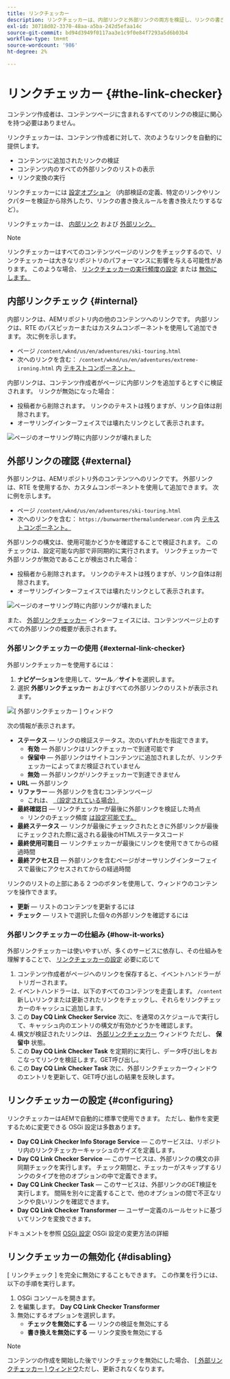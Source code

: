 ```yaml
---
title: リンクチェッカー
description: リンクチェッカーは、内部リンクと外部リンクの両方を検証し、リンクの書き換えを許可するのに役立ちます。
exl-id: 30718d02-3370-48aa-a5ba-242d5efaa14c
source-git-commit: bd94d3949f0117aa3e1c9f0e84f7293a5d6b03b4
workflow-type: tm+mt
source-wordcount: '986'
ht-degree: 2%

---
```


# リンクチェッカー {#the-link-checker}

コンテンツ作成者は、コンテンツページに含まれるすべてのリンクの検証に関心を持つ必要はありません。

リンクチェッカーは、コンテンツ作成者に対して、次のようなリンクを自動的に提供します。

* コンテンツに追加されたリンクの検証
* コンテンツ内のすべての外部リンクのリストの表示
* リンク変換の実行

リンクチェッカーには [設定オプション](#configuring) （内部検証の定義、特定のリンクやリンクパターを検証から除外したり、リンクの書き換えルールを書き換えたりするなど）。

リンクチェッカーは、 [内部リンク](#internal) および [外部リンク。](#external)

>[!NOTE]
>
>リンクチェッカーはすべてのコンテンツページのリンクをチェックするので、リンクチェッカーは大きなリポジトリのパフォーマンスに影響を与える可能性があります。 このような場合、 [リンクチェッカーの実行頻度の設定](#configuring) または [無効にします。](#disabling)

## 内部リンクチェック {#internal}

内部リンクは、AEMリポジトリ内の他のコンテンツへのリンクです。 内部リンクは、RTE のパスピッカーまたはカスタムコンポーネントを使用して追加できます。 次に例を示します。

* ページ `/content/wknd/us/en/adventures/ski-touring.html`
* 次へのリンクを含む： `/content/wknd/us/en/adventures/extreme-ironing.html` 内 [テキストコンポーネント。](https://experienceleague.adobe.com/docs/experience-manager-core-components/using/components/text.html?lang=ja)

内部リンクは、コンテンツ作成者がページに内部リンクを追加するとすぐに検証されます。 リンクが無効になった場合：

* 投稿者から削除されます。 リンクのテキストは残りますが、リンク自体は削除されます。
* オーサリングインターフェイスでは壊れたリンクとして表示されます。

![ページのオーサリング時に内部リンクが壊れました](assets/link-checker-invalid-link-internal.png)

## 外部リンクの確認 {#external}

外部リンクは、AEMリポジトリ外のコンテンツへのリンクです。 外部リンクは、RTE を使用するか、カスタムコンポーネントを使用して追加できます。 次に例を示します。

* ページ `/content/wknd/us/en/adventures/ski-touring.html`
* 次へのリンクを含む： `https://bunwarmerthermalunderwear.com` 内 [テキストコンポーネント。](https://experienceleague.adobe.com/docs/experience-manager-core-components/using/components/text.html)

外部リンクの構文は、使用可能かどうかを確認することで検証されます。 このチェックは、設定可能な内部で非同期的に実行されます。 リンクチェッカーで外部リンクが無効であることが検出された場合：

* 投稿者から削除されます。 リンクのテキストは残りますが、リンク自体は削除されます。
* オーサリングインターフェイスでは壊れたリンクとして表示されます。

![ページのオーサリング時に内部リンクが壊れました](assets/link-checker-invalid-link-external.png)

また、 [外部リンクチェッカー](#external-link-checker) インターフェイスには、コンテンツページ上のすべての外部リンクの概要が表示されます。

### 外部リンクチェッカーの使用 {#external-link-checker}

外部リンクチェッカーを使用するには：

1. **ナビゲーション**&#x200B;を使用して、**ツール**／**サイト**&#x200B;を選択します。
1. 選択 **外部リンクチェッカー** およびすべての外部リンクのリストが表示されます。

![[ 外部リンクチェッカー ] ウィンドウ](assets/external-link-checker.png)

次の情報が表示されます。

* **ステータス**  — リンクの検証ステータス。次のいずれかを指定できます。
   * **有効**  — 外部リンクはリンクチェッカーで到達可能です
   * **保留中**  — 外部リンクはサイトコンテンツに追加されましたが、リンクチェッカーによってまだ検証されていません
   * **無効**  — 外部リンクがリンクチェッカーで到達できません
* **URL**  — 外部リンク
* **リファラー**  — 外部リンクを含むコンテンツページ
   * これは、 [（設定されている場合）](#configuring)
* **最終確認日**  — リンクチェッカーが最後に外部リンクを検証した時点
   * リンクのチェック頻度 [は設定可能です。](#configuring)
* **最終ステータス**  — リンクが最後にチェックされたときに外部リンクが最後にチェックされた際に返される最後のHTMLステータスコード
* **最終使用可能日**  — リンクチェッカーが最後にリンクを使用できてからの経過時間
* **最終アクセス日**  — 外部リンクを含むページがオーサリングインターフェイスで最後にアクセスされてからの経過時間

リンクのリストの上部にある 2 つのボタンを使用して、ウィンドウのコンテンツを操作できます。

* **更新**  — リストのコンテンツを更新するには
* **チェック**  — リストで選択した個々の外部リンクを確認するには

### 外部リンクチェッカーの仕組み {#how-it-works}

外部リンクチェッカーは使いやすいが、多くのサービスに依存し、その仕組みを理解することで、 [リンクチェッカーの設定](#configuring) 必要に応じて

1. コンテンツ作成者がページへのリンクを保存すると、イベントハンドラーがトリガーされます。
1. イベントハンドラーは、以下のすべてのコンテンツを走査します。 `/content` 新しいリンクまたは更新されたリンクをチェックし、それらをリンクチェッカーのキャッシュに追加します。
1. この **Day CQ Link Checker Service** 次に、を通常のスケジュールで実行して、キャッシュ内のエントリの構文が有効かどうかを確認します。
1. 構文が検証されたリンクは、 [外部リンクチェッカー](#external-link-checker) ウィンドウ ただし、 **保留中** 状態。
1. この **Day CQ Link Checker Task** を定期的に実行し、データ呼び出しをおこなってリンクを検証します。GET呼び出し。
1. この **Day CQ Link Checker Task** 次に、外部リンクチェッカーウィンドウのエントリを更新して、GET呼び出しの結果を反映します。

## リンクチェッカーの設定 {#configuring}

リンクチェッカーはAEMで自動的に標準で使用できます。 ただし、動作を変更するために変更できる OSGi 設定は多数あります。

* **Day CQ Link Checker Info Storage Service**  — このサービスは、リポジトリ内のリンクチェッカーキャッシュのサイズを定義します。
* **Day CQ Link Checker Service**  — このサービスは、外部リンクの構文の非同期チェックを実行します。 チェック期間と、チェッカーがスキップするリンクのタイプを他のオプションの中で定義できます。
* **Day CQ Link Checker Task**  — このサービスは、外部リンクのGET検証を実行します。 間隔を別々に定義することで、他のオプションの間で不正なリンクや良いリンクを確認できます。
* **Day CQ Link Checker Transformer**  — ユーザー定義のルールセットに基づいてリンクを変換できます。

ドキュメントを参照 [OSGi 設定](/help/sites-deploying/osgi-configuration-settings.md) OSGi 設定の変更方法の詳細

## リンクチェッカーの無効化 {#disabling}

[ リンクチェック ] を完全に無効にすることもできます。 この作業を行うには、以下の手順を実行します。

1. OSGi コンソールを開きます。
1. を編集します。 **Day CQ Link Checker Transformer**
1. 無効にするオプションを選択します。
   * **チェックを無効にする**  — リンクの検証を無効にする
   * **書き換えを無効にする**  — リンク変換を無効にする

>[!NOTE]
>
>コンテンツの作成を開始した後でリンクチェックを無効にした場合、 [[ 外部リンクチェッカー ] ウィンドウ](#external-link-checker)ただし、更新されなくなります。
